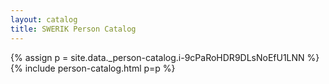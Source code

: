```yaml
---
layout: catalog
title: SWERIK Person Catalog
---
```

{% assign p = site.data._person-catalog.i-9cPaRoHDR9DLsNoEfU1LNN %}
{% include person-catalog.html p=p %}

